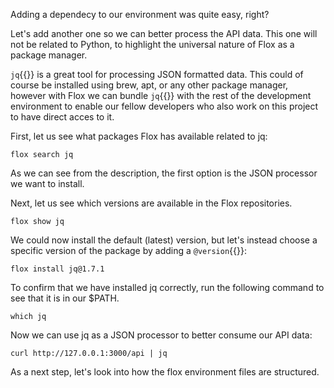 Adding a dependecy to our environment was quite easy, right?

Let's add another one so we can better process the API data. This one will not be related to Python, to highlight the universal nature of Flox as a package manager.

`jq`{{}} is a great tool for processing JSON formatted data. This could of course be installed using brew, apt, or any other package manager, however with Flox we can bundle `jq`{{}} with the rest of the development environment to enable our fellow developers who also work on this project to have direct acces to it.

First, let us see what packages Flox has available related to jq:

`flox search jq`

As we can see from the description, the first option is the JSON processor we want to install.

Next, let us see which versions are available in the Flox repositories.

`flox show jq`

We could now install the default (latest) version, but let's instead choose a specific version of the package by adding a `@version`{{}}:

`flox install jq@1.7.1`

To confirm that we have installed jq correctly, run the following command to see that it is in our $PATH.

`which jq`

Now we can use jq as a JSON processor to better consume our API data:

`curl http://127.0.0.1:3000/api | jq`

As a next step, let's look into how the flox environment files are structured.
